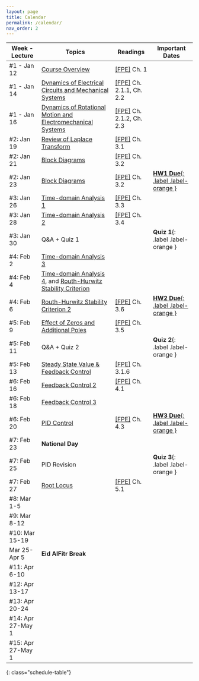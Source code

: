 ```yaml
---
layout: page
title: Calendar
permalink: /calendar/
nav_order: 2
---
```

| Week - Lecture              | Topics                                                          | Readings | Important Dates |
|-------------------|---------------------------------------------------------------------------|----------|----|
| #1 - Jan 12     | [Course Overview](https://kfupmedusa.sharepoint.com/:b:/r/sites/Section_242123885/Class%20Materials/Lecture%20Slides/01_12_Introduction.pdf?csf=1&web=1&e=6PJlGu)                                                             | [[FPE]]({{site.baseurl}}/#textbooks) Ch. 1         |    |
| #1 - Jan 14     | [Dynamics of Electrical Circuits and Mechanical Systems](https://kfupmedusa.sharepoint.com/:b:/r/sites/Section_242123885/Class%20Materials/Lecture%20Slides/01_14_Dynamic%20Modelling.pdf?csf=1&web=1&e=Oh8vrp)                      | [[FPE]]({{site.baseurl}}/#textbooks) Ch. 2.1.1, Ch. 2.2  |  |
| #1 - Jan 16     | [Dynamics of Rotational Motion and Electromechanical Systems](https://kfupmedusa.sharepoint.com/:b:/r/sites/Section_242123885/Class%20Materials/Lecture%20Slides/01_16_Dynamic%20Modelling%20II.pdf?csf=1&web=1&e=pZRPzY)                                       | [[FPE]]({{site.baseurl}}/#textbooks) Ch. 2.1.2, Ch. 2.3 |  |
| #2: Jan 19      | [Review of Laplace Transform](https://kfupmedusa.sharepoint.com/:b:/r/sites/Section_242123885/Class%20Materials/Lecture%20Slides/01_19_Laplace%20Review.pdf?csf=1&web=1&e=ytczCc)                                                   |    [[FPE]]({{site.baseurl}}/#textbooks) Ch. 3.1      |     |
| #2: Jan 21      | [Block Diagrams](https://kfupmedusa.sharepoint.com/:b:/r/sites/Section_242123885/Class%20Materials/Lecture%20Slides/01_21_Block_Diagrams.pdf?csf=1&web=1&e=BxspQJ)                                                   |  [[FPE]]({{site.baseurl}}/#textbooks) Ch. 3.2       |     |
| #2: Jan 23      |  [Block Diagrams](https://kfupmedusa.sharepoint.com/:b:/r/sites/Section_242123885/Class%20Materials/Lecture%20Slides/01_23_block_diagrams_2.pdf?csf=1&web=1&e=mhe8TE)                                               | [[FPE]]({{site.baseurl}}/#textbooks) Ch. 3.2         |  [**HW1 Due**{: .label .label-orange }]({{site.baseurl}}/hw/)   |
| #3: Jan 26   |  [Time-domain Analysis 1](https://kfupmedusa.sharepoint.com/:b:/r/sites/Section_242123885/Class%20Materials/Lecture%20Slides/01_26_time_domain_analysis.pdf?csf=1&web=1&e=PEi87i)                                    |   [[FPE]]({{site.baseurl}}/#textbooks) Ch. 3.3       |      |
| #3: Jan 28      |[Time-domain Analysis 2](https://kfupmedusa.sharepoint.com/:b:/r/sites/Section_242123885/Class%20Materials/Lecture%20Slides/01_28_time_domain_analysis_2.pdf?csf=1&web=1&e=Cg7v7o)  | [[FPE]]({{site.baseurl}}/#textbooks) Ch. 3.4  |  |
| #3: Jan 30      | Q&A + Quiz 1 |  | **Quiz 1**{: .label .label-orange } |
| #4: Feb 2      |   [Time-domain Analysis 3](https://kfupmedusa.sharepoint.com/:b:/r/sites/Section_242123885/Class%20Materials/Lecture%20Slides/02_02_time_domain_analysis_3.pdf?csf=1&web=1&e=BeBYPW)                                                                    |          |    |
| #4: Feb 4      |  [Time-domain Analysis 4](https://kfupmedusa.sharepoint.com/:b:/r/sites/Section_242123885/Class%20Materials/Lecture%20Slides/02_04_time_domain_analysis_4.pdf?csf=1&web=1&e=4WpdaA), and [Routh-Hurwitz Stability Criterion](https://kfupmedusa.sharepoint.com/:b:/r/sites/Section_242123885/Class%20Materials/Lecture%20Slides/02_04_stability.pdf?csf=1&web=1&e=X5hM0D) |  |  |
| #4: Feb 6      | [Routh-Hurwitz Stability Criterion 2](https://kfupmedusa.sharepoint.com/:b:/r/sites/Section_242123885/Class%20Materials/Lecture%20Slides/02_06_stability.pdf?csf=1&web=1&e=caPU2I) |  [[FPE]]({{site.baseurl}}/#textbooks) Ch. 3.6   |  [**HW2 Due**{: .label .label-orange }]({{site.baseurl}}/hw/) |
| #5: Feb 9     |    [Effect of Zeros and Additional Poles](https://kfupmedusa.sharepoint.com/:b:/r/sites/Section_242123885/Class%20Materials/Lecture%20Slides/02_09_extra_poles_zeros.pdf?csf=1&web=1&e=xFjaU6)                                                                      |     [[FPE]]({{site.baseurl}}/#textbooks) Ch. 3.5        |    |
| #5: Feb 11      | Q&A + Quiz 2 |  | **Quiz 2**{: .label .label-orange } |
| #5: Feb 13      | [Steady State Value & Feedback Control](https://kfupmedusa.sharepoint.com/:b:/r/sites/Section_242123885/Class%20Materials/Lecture%20Slides/02_13_steady_state_value_feedback.pdf?csf=1&web=1&e=uxboZa) | [[FPE]]({{site.baseurl}}/#textbooks) Ch. 3.1.6  |  |
| #6: Feb 16     |   [Feedback Control 2](https://kfupmedusa.sharepoint.com/:b:/r/sites/Section_242123885/Class%20Materials/Lecture%20Slides/02_16_feedback_control.pdf?csf=1&web=1&e=qDbeN9)                                                                  |    [[FPE]]({{site.baseurl}}/#textbooks) Ch. 4.1       |        |
| #6: Feb 18      | [Feedback Control 3](https://kfupmedusa.sharepoint.com/:b:/s/Section_242123885/EbLLhLo5YEpLkmLfboBbNRgBCymlcS-RvmWT-sfILA9djw) |  |  |
| #6: Feb 20     | [PID Control](https://kfupmedusa.sharepoint.com/:b:/s/Section_242123885/EWB5OOi5pOJHu0pGFXWYrocBGgWRqq3ThtXa_Tux6GJRng) |  [[FPE]]({{site.baseurl}}/#textbooks) Ch. 4.3 | [**HW3 Due**{: .label .label-orange }]({{site.baseurl}}/hw/) |
| #7: Feb 23       |      **National Day**                                                                    |          |        |
| #7: Feb 25      | PID Revision |  | **Quiz 3**{: .label .label-orange }   |
| #7: Feb 27      | [Root Locus](https://kfupmedusa.sharepoint.com/:b:/r/sites/Section_242123885/Class%20Materials/Lecture%20Slides/02_27_root_locus.pdf?csf=1&web=1&e=uIrlkQ) | [[FPE]]({{site.baseurl}}/#textbooks) Ch. 5.1 |  |
| #8: Mar 1-5      |                                                                           |          |    |
| #9: Mar 8-12     |                                                                           |          |        |
| #10: Mar 15-19    |                                                                           |          |        |
|  Mar 25-Apr 5| **Eid AlFitr Break**| | |
| #11: Apr 6-10 |                                                                           |          |        |
| #12: Apr 13-17      |                                                                           |          |        |
| #13: Apr 20-24    |                                      							            |          |        |
| #14: Apr 27-May 1   |                                                                           |          |        |
| #15: Apr 27-May 1 | | | |
{: class="schedule-table"}
